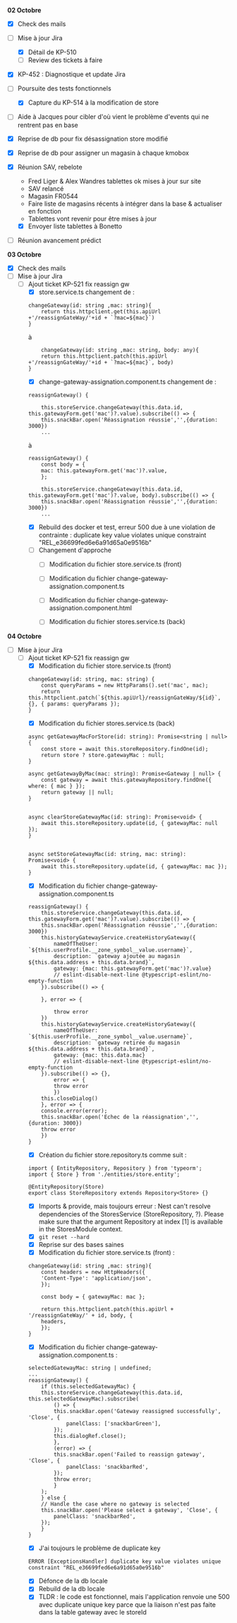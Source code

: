 **02 Octobre**
- [x] Check des mails
- [ ] Mise à jour Jira
    - [x] Détail de KP-510
    - [ ] Review des tickets à faire 
- [x] KP-452 : Diagnostique et update Jira
- [ ] Poursuite des tests fonctionnels
    - [x] Capture du KP-514 à la modification de store
- [ ] Aide à Jacques pour cibler d'où vient le problème d'events qui ne rentrent pas en base
- [x] Reprise de db pour fix désassignation store modifié
- [x] Reprise de db pour assigner un magasin à chaque kmobox
- [x] Réunion SAV, rebelote
    - Fred Liger & Alex Wandres tablettes ok mises à jour sur site
    - SAV relancé
    - Magasin FR0544
    - Faire liste de magasins récents à intégrer dans la base & actualiser en fonction
    - Tablettes vont revenir pour être mises à jour
    - [x] Envoyer liste tablettes à Bonetto
- [ ] Réunion avancement prédict


**03 Octobre**
- [x] Check des mails
- [ ] Mise à jour Jira
    - [ ] Ajout ticket KP-521 fix reassign gw
        - [x] store.service.ts changement de : 
        ```
        changeGateway(id: string ,mac: string){
            return this.httpclient.get(this.apiUrl +'/reassignGateWay/'+id + `?mac=${mac}`)
        }
        ```
        à
        ```
            changeGateway(id: string ,mac: string, body: any){
            return this.httpclient.patch(this.apiUrl +'/reassignGateWay/'+id + `?mac=${mac}`, body)
        }
        ```
        - [x] change-gateway-assignation.component.ts changement de :
        ```
        reassignGateway() {

            this.storeService.changeGateway(this.data.id, this.gatewayForm.get('mac')?.value).subscribe(() => {
            this.snackBar.open('Réassignation réussie','',{duration: 3000})
            ...
        ```
        à 
        ```
        reassignGateway() {
            const body = {
            mac: this.gatewayForm.get('mac')?.value,
            };

            this.storeService.changeGateway(this.data.id, this.gatewayForm.get('mac')?.value, body).subscribe(() => {
            this.snackBar.open('Réassignation réussie','',{duration: 3000})
            ...
      ```
      - [x] Rebuild des docker et test, erreur 500 due à une violation de contrainte : duplicate key value violates unique constraint "REL_e36699fed6e6a91d65a0e9516b"
      - [ ] Changement d'approche
        - [ ] Modification du fichier store.service.ts (front)
        - [ ] Modification du fichier change-gateway-assignation.component.ts
        - [ ] Modification du fichier change-gateway-assignation.component.html
        - [ ] Modification du fichier stores.service.ts (back)


**04 Octobre**
- [ ] Mise à jour Jira
    - [ ] Ajout ticket KP-521 fix reassign gw
        - [x] Modification du fichier store.service.ts (front)
        ```
        changeGateway(id: string, mac: string) {
            const queryParams = new HttpParams().set('mac', mac);
            return this.httpclient.patch(`${this.apiUrl}/reassignGateWay/${id}`, {}, { params: queryParams });
        }
        ```
        - [x] Modification du fichier stores.service.ts (back)
        ```
        async getGatewayMacForStore(id: string): Promise<string | null> {
            const store = await this.storeRepository.findOne(id);
            return store ? store.gatewayMac : null;
        }

        async getGatewayByMac(mac: string): Promise<Gateway | null> {
            const gateway = await this.gatewayRepository.findOne({ where: { mac } });
            return gateway || null;
        }
        

        async clearStoreGatewayMac(id: string): Promise<void> {
            await this.storeRepository.update(id, { gatewayMac: null });
        }
        

        async setStoreGatewayMac(id: string, mac: string): Promise<void> {
            await this.storeRepository.update(id, { gatewayMac: mac });
        }
        ```
        - [x] Modification du fichier change-gateway-assignation.component.ts
        ```
        reassignGateway() {
            this.storeService.changeGateway(this.data.id, this.gatewayForm.get('mac')?.value).subscribe(() => {
            this.snackBar.open('Réassignation réussie','',{duration: 3000})
            this.historyGatewayService.createHistoryGateway({
                nameOfTheUser: `${this.userProfile.__zone_symbol__value.username}`,
                description: `gateway ajoutée au magasin ${this.data.address + this.data.brand}`,
                gateway: {mac: this.gatewayForm.get('mac')?.value}
                // eslint-disable-next-line @typescript-eslint/no-empty-function
            }).subscribe(() => {

            }, error => {

                throw error
            })
            this.historyGatewayService.createHistoryGateway({
                nameOfTheUser: `${this.userProfile.__zone_symbol__value.username}`,
                description: `gateway retirée du magasin ${this.data.address + this.data.brand}`,
                gateway: {mac: this.data.mac}
                // eslint-disable-next-line @typescript-eslint/no-empty-function
            }).subscribe(() => {},
                error => {
                throw error
                })
            this.closeDialog()
            }, error => {
            console.error(error);
            this.snackBar.open('Echec de la réassignation','',{duration: 3000})
            throw error
            })
        }
        ```
        - [x] Création du fichier store.repository.ts comme suit :
        ```
        import { EntityRepository, Repository } from 'typeorm';
        import { Store } from './entities/store.entity';

        @EntityRepository(Store)
        export class StoreRepository extends Repository<Store> {}
        ```
        - [x] Imports & provide, mais toujours erreur : Nest can't resolve dependencies of the StoresService (StoreRepository, ?). Please make sure that the argument Repository at index [1] is available in the StoresModule context.
        - [x] ```git reset --hard```
        - [x] Reprise sur des bases saines
        - [x] Modification du fichier store.service.ts (front) :
        ```
        changeGateway(id: string ,mac: string){
            const headers = new HttpHeaders({
            'Content-Type': 'application/json',
            });

            const body = { gatewayMac: mac };

            return this.httpclient.patch(this.apiUrl + '/reassignGateWay/' + id, body, {
            headers,
            });
        }
        ```
        - [x] Modification du fichier change-gateway-assignation.component.ts : 
        ```
        selectedGatewayMac: string | undefined;
        ...
        reassignGateway() {
            if (this.selectedGatewayMac) {
            this.storeService.changeGateway(this.data.id, this.selectedGatewayMac).subscribe(
                () => {
                this.snackBar.open('Gateway reassigned successfully', 'Close', {
                    panelClass: ['snackbarGreen'],
                });
                this.dialogRef.close();
                },
                (error) => {
                this.snackBar.open('Failed to reassign gateway', 'Close', {
                    panelClass: 'snackbarRed',
                });
                throw error;
                }
            );
            } else {
            // Handle the case where no gateway is selected
            this.snackBar.open('Please select a gateway', 'Close', {
                panelClass: 'snackbarRed',
            });
            }
        }
        ```
        - [x] J'ai toujours le problème de duplicate key
        ```
        ERROR [ExceptionsHandler] duplicate key value violates unique constraint "REL_e36699fed6e6a91d65a0e9516b"
        ```
        - [x] Défonce de la db locale
        - [x] Rebuild de la db locale
        - [x] TLDR : le code est fonctionnel, mais l'application renvoie une 500 avec duplicate unique key parce que la liaison n'est pas faite dans la table gateway avec le storeId